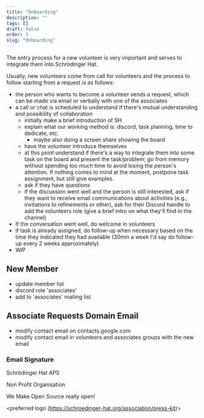 ```yaml
---
title: "Onboarding"
description: ""
tags: []
draft: false
order: 3
slug: "Onboarding"
---
```


The entry process for a new volunteer is very important and serves to integrate them into Schrödinger Hat.

Usually, new volunteers come from call for volunteers and the process to follow starting from a request is as follows:

- the person who wants to become a volunteer sends a request, which can be made via email or verbally with one of the associates
- a call or chat is scheduled to understand if there's mutual understanding and possibility of collaboration
  - initially make a brief introduction of SH
  - explain what our working method is: discord, task planning, time to dedicate, etc.
    - maybe also doing a screen share showing the board
  - have the volunteer introduce themselves
  - at this point understand if there's a way to integrate them into some task on the board and present the task/problem; go from memory without spending too much time to avoid losing the person's attention. If nothing comes to mind at the moment, postpone task assignment, but still give examples.
  - ask if they have questions
  - if the discussion went well and the person is still interested, ask if they want to receive email communications about activities (e.g., invitations to refinements or other), ask for their Discord handle to add the volunteers role (give a brief intro on what they'll find in the channel)
- If the conversation went well, do welcome in volunteers
- if task is already assigned, do follow-up when necessary based on the time they indicated they had available (30min a week I'd say do follow-up every 2 weeks approximately)
- WIP

## New Member

- update member list
- discord role 'associates'
- add to 'associates' mailing list

## Associate Requests Domain Email

- modify contact email on contacts.google.com
- modify contact email in volunteers and associates groups with the new email

### Email Signature

<name>

Schrödinger Hat APS

Non Profit Organisation

We Make Open Source really open!

<preferred logo (<https://schroedinger-hat.org/association/press-kit>)>
